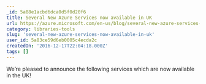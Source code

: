 ```yaml
---
_id: 5a88e1acbd6dca0d5f0d20f6
title: Several New Azure Services now available in UK
url: https://azure.microsoft.com/en-us/blog/several-new-azure-services-now-available-in-uk/
category: libraries-tools
slug: 'several-new-azure-services-now-available-in-uk'
user_id: 5a83ce59d6eb0005c4ecda2c
createdOn: '2016-12-17T22:04:18.000Z'
tags: []
---
```


We’re pleased to announce the following services which are now available in the UK!
